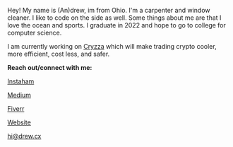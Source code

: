 Hey! My name is (An)drew, im from Ohio. I'm a carpenter and window cleaner. I like to code on the side as well. Some things about me are that I love the ocean and sports. I graduate in 2022 and hope to go to college for computer science.


I am currently working on [Cryzza](https://cryzza.com) which will make trading crypto cooler, more efficient, cost less, and safer.

**Reach out/connect with me:**

[Instaham](https://instagram.com/thetrudrewwilson)

[Medium](https://medium.com/@andrewwilson7)

[Fiverr](https://www.fiverr.com/drewwilson)

[Website](https://drew.cx)

hi@drew.cx
